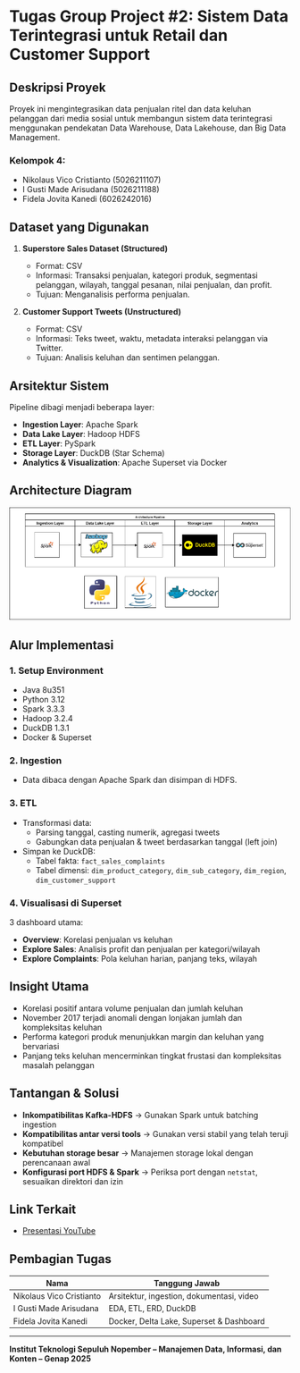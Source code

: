 # Tugas Group Project #2: Sistem Data Terintegrasi untuk Retail dan Customer Support

## Deskripsi Proyek

Proyek ini mengintegrasikan data penjualan ritel dan data keluhan pelanggan dari media sosial untuk membangun sistem data terintegrasi menggunakan pendekatan Data Warehouse, Data Lakehouse, dan Big Data Management.

### Kelompok 4:
- Nikolaus Vico Cristianto (5026211107)
- I Gusti Made Arisudana (5026211188)
- Fidela Jovita Kanedi (6026242016)

## Dataset yang Digunakan

1. **Superstore Sales Dataset (Structured)**
   - Format: CSV
   - Informasi: Transaksi penjualan, kategori produk, segmentasi pelanggan, wilayah, tanggal pesanan, nilai penjualan, dan profit.
   - Tujuan: Menganalisis performa penjualan.

2. **Customer Support Tweets (Unstructured)**
   - Format: CSV
   - Informasi: Teks tweet, waktu, metadata interaksi pelanggan via Twitter.
   - Tujuan: Analisis keluhan dan sentimen pelanggan.

## Arsitektur Sistem

Pipeline dibagi menjadi beberapa layer:
- **Ingestion Layer**: Apache Spark
- **Data Lake Layer**: Hadoop HDFS
- **ETL Layer**: PySpark
- **Storage Layer**: DuckDB (Star Schema)
- **Analytics & Visualization**: Apache Superset via Docker

## Architecture Diagram

![Architecture Pipeline](Architecture_Pipeline.png)

## Alur Implementasi

### 1. Setup Environment
- Java 8u351
- Python 3.12
- Spark 3.3.3
- Hadoop 3.2.4
- DuckDB 1.3.1
- Docker & Superset

### 2. Ingestion
- Data dibaca dengan Apache Spark dan disimpan di HDFS.

### 3. ETL
- Transformasi data:
  - Parsing tanggal, casting numerik, agregasi tweets
  - Gabungkan data penjualan & tweet berdasarkan tanggal (left join)
- Simpan ke DuckDB:
  - Tabel fakta: `fact_sales_complaints`
  - Tabel dimensi: `dim_product_category`, `dim_sub_category`, `dim_region`, `dim_customer_support`

### 4. Visualisasi di Superset
3 dashboard utama:
- **Overview**: Korelasi penjualan vs keluhan
- **Explore Sales**: Analisis profit dan penjualan per kategori/wilayah
- **Explore Complaints**: Pola keluhan harian, panjang teks, wilayah

## Insight Utama

- Korelasi positif antara volume penjualan dan jumlah keluhan
- November 2017 terjadi anomali dengan lonjakan jumlah dan kompleksitas keluhan
- Performa kategori produk menunjukkan margin dan keluhan yang bervariasi
- Panjang teks keluhan mencerminkan tingkat frustasi dan kompleksitas masalah pelanggan

## Tantangan & Solusi

- **Inkompatibilitas Kafka-HDFS** → Gunakan Spark untuk batching ingestion
- **Kompatibilitas antar versi tools** → Gunakan versi stabil yang telah teruji kompatibel
- **Kebutuhan storage besar** → Manajemen storage lokal dengan perencanaan awal
- **Konfigurasi port HDFS & Spark** → Periksa port dengan `netstat`, sesuaikan direktori dan izin


## Link Terkait

- [Presentasi YouTube](https://youtu.be/t2ICr6LrLRE)

## Pembagian Tugas

| Nama                     | Tanggung Jawab |
|--------------------------|----------------|
| Nikolaus Vico Cristianto | Arsitektur, ingestion, dokumentasi, video |
| I Gusti Made Arisudana   | EDA, ETL, ERD, DuckDB |
| Fidela Jovita Kanedi     | Docker, Delta Lake, Superset & Dashboard |

---

**Institut Teknologi Sepuluh Nopember – Manajemen Data, Informasi, dan Konten – Genap 2025**

